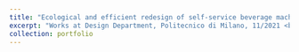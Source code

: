 ```yaml
---
title: "Ecological and efficient redesign of self-service beverage machines——Re-design eco-efficiente di un distributore di bevande: rendering di presentazione"
excerpt: "Works at Design Department, Politecnico di Milano, 11/2021 <br/><img src='/images/GB.png'> <br/><img src='/images/GB_4.png'> <br/><img src='/images/GB_2.png'> <br/><img src='/images/GB_3.png'> <br/><img src='/images/GB_5.png'>"
collection: portfolio
---
```



